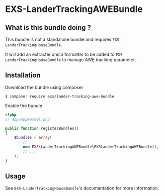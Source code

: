# EXS-LanderTrackingAWEBundle

## What is this bundle doing ?

This bundle is not a standalone bundle and requires `EXS-LanderTrackingHouseBundle`.

It will add an extracter and a formatter to be added to `EXS-LanderTrackingHouseBundle` to manage AWE tracking parameter.

## Installation

Download the bundle using composer

```
$ composer require exs/lander-tracking-awe-bundle
```

Enable the bundle

```php
<?php
// app/AppKernel.php

public function registerBundles()
{
    $bundles = array(
        // ...
        new EXS\LanderTrackingAWEBundle\EXSLanderTrackingAWEBundle(),
        // ...
    );
}
```

## Usage

See `EXS-LanderTrackingHouseBundle`'s documentation for more information.
